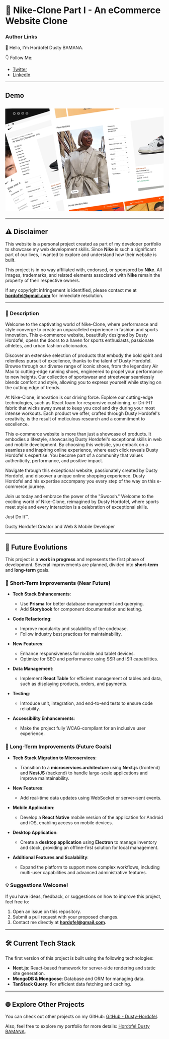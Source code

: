 # 👟 Nike-Clone Part I - An eCommerce Website Clone

### Author Links

👋 Hello, I'm Hordofel Dusty BAMANA.

👇 Follow Me:

- [Twitter](https://twitter.com/hordofel)
- [LinkedIn](https://www.linkedin.com/in/dusty-hordofel-bamana-08389310a)

---

## Demo

## ![Nike-Clone Desktop Demo](./public/website-demo/website-demo-1.png "Desktop Demo")

---

## ⚠️ Disclaimer

This website is a personal project created as part of my developer portfolio to showcase my web development skills. Since **Nike** is such a significant part of our lives, I wanted to explore and understand how their website is built.

This project is in no way affiliated with, endorsed, or sponsored by **Nike**. All images, trademarks, and related elements associated with **Nike** remain the property of their respective owners.

If any copyright infringement is identified, please contact me at **hordofel@gmail.com** for immediate resolution.

---

### 🚀 Description

Welcome to the captivating world of Nike-Clone, where performance and style converge to create an unparalleled experience in fashion and sports innovation. This e-commerce website, beautifully designed by Dusty Hordofel, opens the doors to a haven for sports enthusiasts, passionate athletes, and urban fashion aficionados.

Discover an extensive selection of products that embody the bold spirit and relentless pursuit of excellence, thanks to the talent of Dusty Hordofel. Browse through our diverse range of iconic shoes, from the legendary Air Max to cutting-edge running shoes, engineered to propel your performance to new heights. Our collection of sportswear and streetwear seamlessly blends comfort and style, allowing you to express yourself while staying on the cutting edge of trends.

At Nike-Clone, innovation is our driving force. Explore our cutting-edge technologies, such as React foam for responsive cushioning, or Dri-FIT fabric that wicks away sweat to keep you cool and dry during your most intense workouts. Each product we offer, crafted through Dusty Hordofel's creativity, is the result of meticulous research and a commitment to excellence.

This e-commerce website is more than just a showcase of products. It embodies a lifestyle, showcasing Dusty Hordofel's exceptional skills in web and mobile development. By choosing this website, you embark on a seamless and inspiring online experience, where each click reveals Dusty Hordofel's expertise. You become part of a community that values authenticity, performance, and positive impact.

Navigate through this exceptional website, passionately created by Dusty Hordofel, and discover a unique online shopping experience. Dusty Hordofel and his expertise accompany you every step of the way on this e-commerce journey.

Join us today and embrace the power of the "Swoosh." Welcome to the exciting world of Nike-Clone, reimagined by Dusty Hordofel, where sports meet style and every interaction is a celebration of exceptional skills.

Just Do It™.

Dusty Hordofel
Creator and Web & Mobile Developer

---

## 🚀 Future Evolutions

This project is a **work in progress** and represents the first phase of development. Several improvements are planned, divided into **short-term** and **long-term** goals.

### 🔧 **Short-Term Improvements** (Near Future)

- **Tech Stack Enhancements**:

  - Use **Prisma** for better database management and querying.
  - Add **Storybook** for component documentation and testing.

- **Code Refactoring**:

  - Improve modularity and scalability of the codebase.
  - Follow industry best practices for maintainability.

- **New Features**:

  - Enhance responsiveness for mobile and tablet devices.
  - Optimize for SEO and performance using SSR and ISR capabilities.

- **Data Management**:

  - Implement **React Table** for efficient management of tables and data, such as displaying products, orders, and payments.

- **Testing**:

  - Introduce unit, integration, and end-to-end tests to ensure code reliability.

- **Accessibility Enhancements**:
  - Make the project fully WCAG-compliant for an inclusive user experience.

### 🔮 **Long-Term Improvements** (Future Goals)

- **Tech Stack Migration to Microservices**:

  - Transition to a **microservices architecture** using **Next.js** (frontend) and **NestJS** (backend) to handle large-scale applications and improve maintainability.

- **New Features**:

  - Add real-time data updates using WebSocket or server-sent events.

- **Mobile Application**:

  - Develop a **React Native** mobile version of the application for Android and iOS, enabling access on mobile devices.

- **Desktop Application**:

  - Create a **desktop application** using **Electron** to manage inventory and stock, providing an offline-first solution for local management.

- **Additional Features and Scalability**:
  - Expand the platform to support more complex workflows, including multi-user capabilities and advanced administrative features.

### 💡 Suggestions Welcome!

If you have ideas, feedback, or suggestions on how to improve this project, feel free to:

1. Open an issue on this repository.
2. Submit a pull request with your proposed changes.
3. Contact me directly at **hordofel@gmail.com**.

---

## 🛠️ Current Tech Stack

The first version of this project is built using the following technologies:

- **Next.js**: React-based framework for server-side rendering and static site generation.
- **MongoDB & Mongoose**: Database and ORM for managing data.
- **TanStack Query**: For efficient data fetching and caching.

---

## 🌐 Explore Other Projects

You can check out other projects on my GitHub: [GitHub - Dusty-Hordofel](https://github.com/Dusty-Hordofel).

Also, feel free to explore my portfolio for more details: [Hordofel Dusty BAMANA](https://hordofel-dusty.vercel.app/).
